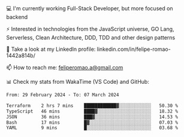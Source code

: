 💻 I'm currently working Full-Stack Developer, but more focused on backend

⚡ Interested in technologies from the JavaScript universe, GO Lang, Serverless, Clean Architecture, DDD, TDD and other design patterns

👥 Take a look at my LinkedIn profile: linkedin.com/in/felipe-romao-1442a814b/

📫 How to reach me: feliperomao.a@gmail.com

📊 Check my stats from WakaTime (VS Code) and GitHub:

<!--START_SECTION:waka-->

```txt
From: 29 February 2024 - To: 07 March 2024

Terraform    2 hrs 7 mins    ████████████▓░░░░░░░░░░░░   50.30 %
TypeScript   46 mins         ████▓░░░░░░░░░░░░░░░░░░░░   18.32 %
JSON         36 mins         ███▓░░░░░░░░░░░░░░░░░░░░░   14.53 %
Bash         17 mins         █▓░░░░░░░░░░░░░░░░░░░░░░░   07.03 %
YAML         9 mins          █░░░░░░░░░░░░░░░░░░░░░░░░   03.68 %
```

<!--END_SECTION:waka-->
